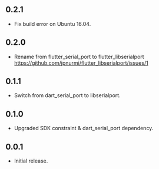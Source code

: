 ## 0.2.1

* Fix build error on Ubuntu 16.04.

## 0.2.0

* Rename from flutter_serial_port to flutter_libserialport
  https://github.com/jpnurmi/flutter_libserialport/issues/1

## 0.1.1

* Switch from dart_serial_port to libserialport.

## 0.1.0

* Upgraded SDK constraint & dart_serial_port dependency.

## 0.0.1

* Initial release.
